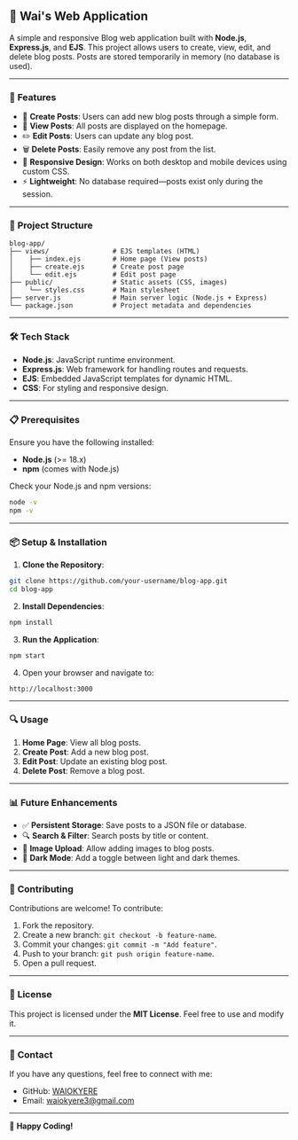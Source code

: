 ## 📘 **Wai's Web Application**

A simple and responsive Blog web application built with **Node.js**, **Express.js**, and **EJS**. This project allows users to create, view, edit, and delete blog posts. Posts are stored temporarily in memory (no database is used).

---

### 🚀 **Features**
- 📝 **Create Posts**: Users can add new blog posts through a simple form.  
- 📄 **View Posts**: All posts are displayed on the homepage.  
- ✏️ **Edit Posts**: Users can update any blog post.  
- 🗑️ **Delete Posts**: Easily remove any post from the list.  
- 🎨 **Responsive Design**: Works on both desktop and mobile devices using custom CSS.  
- ⚡ **Lightweight**: No database required—posts exist only during the session.

---

### 📂 **Project Structure**
```
blog-app/
├── views/                # EJS templates (HTML)
│    ├── index.ejs        # Home page (View posts)
│    ├── create.ejs       # Create post page
│    └── edit.ejs         # Edit post page
├── public/               # Static assets (CSS, images)
│    └── styles.css       # Main stylesheet
├── server.js             # Main server logic (Node.js + Express)
└── package.json          # Project metadata and dependencies
```

---

### 🛠️ **Tech Stack**
- **Node.js**: JavaScript runtime environment.  
- **Express.js**: Web framework for handling routes and requests.  
- **EJS**: Embedded JavaScript templates for dynamic HTML.  
- **CSS**: For styling and responsive design.

---

### 📋 **Prerequisites**
Ensure you have the following installed:

- **Node.js** (>= 18.x)  
- **npm** (comes with Node.js)

Check your Node.js and npm versions:

```bash
node -v
npm -v
```

---

### 📦 **Setup & Installation**
1. **Clone the Repository**:

```bash
git clone https://github.com/your-username/blog-app.git
cd blog-app
```

2. **Install Dependencies**:

```bash
npm install
```

3. **Run the Application**:

```bash
npm start
```

4. Open your browser and navigate to:

```
http://localhost:3000
```

---

### 🔍 **Usage**
1. **Home Page**: View all blog posts.  
2. **Create Post**: Add a new blog post.  
3. **Edit Post**: Update an existing blog post.  
4. **Delete Post**: Remove a blog post.

---

### 📊 **Future Enhancements**
- ✅ **Persistent Storage**: Save posts to a JSON file or database.  
- 🔍 **Search & Filter**: Search posts by title or content.  
- 📸 **Image Upload**: Allow adding images to blog posts.  
- 🎨 **Dark Mode**: Add a toggle between light and dark themes.

---

### 🤝 **Contributing**
Contributions are welcome! To contribute:

1. Fork the repository.
2. Create a new branch: `git checkout -b feature-name`.
3. Commit your changes: `git commit -m "Add feature"`.
4. Push to your branch: `git push origin feature-name`.
5. Open a pull request.

---

### 📜 **License**
This project is licensed under the **MIT License**. Feel free to use and modify it.

---

### 📧 **Contact**
If you have any questions, feel free to connect with me:

- GitHub: [WAIOKYERE](https://github.com/WAIOKYERE)
- Email: waiokyere3@gmail.com

---

🎉 **Happy Coding!**